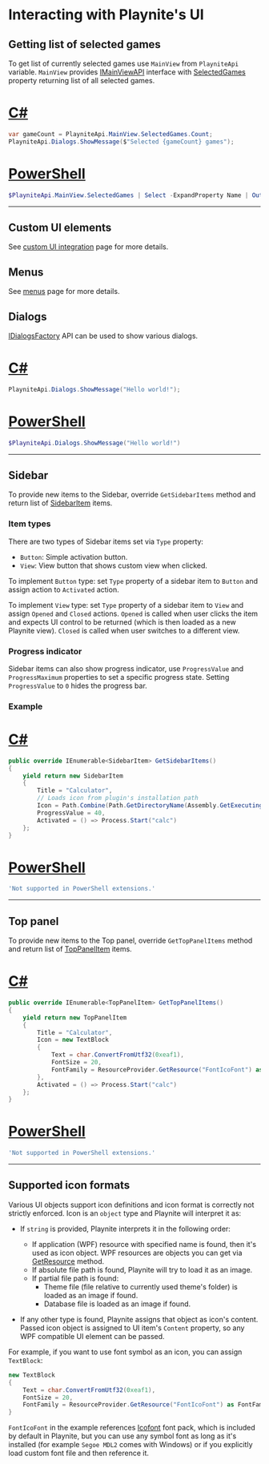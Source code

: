 Interacting with Playnite's UI
=====================

Getting list of selected games
---------------------

To get list of currently selected games use `MainView` from `PlayniteApi` variable. `MainView` provides [IMainViewAPI](xref:Playnite.SDK.IMainViewAPI) interface with [SelectedGames](xref:Playnite.SDK.IMainViewAPI.SelectedGames) property returning list of all selected games.

# [C#](#tab/csharp)
```csharp
var gameCount = PlayniteApi.MainView.SelectedGames.Count;
PlayniteApi.Dialogs.ShowMessage($"Selected {gameCount} games");
```

# [PowerShell](#tab/tabpowershell)
```powershell
$PlayniteApi.MainView.SelectedGames | Select -ExpandProperty Name | Out-File "SelectedGames.txt"
```
***

Custom UI elements
---------------------

See [custom UI integration](customUiIntegration.md) page for more details.

Menus
---------------------

See [menus](menus.md) page for more details.

Dialogs
---------------------

[IDialogsFactory](xref:Playnite.SDK.IDialogsFactory) API can be used to show various dialogs.

# [C#](#tab/csharp)
```csharp
PlayniteApi.Dialogs.ShowMessage("Hello world!");
```

# [PowerShell](#tab/tabpowershell)
```powershell
$PlayniteApi.Dialogs.ShowMessage("Hello world!")
```
***

Sidebar
---------------------

To provide new items to the Sidebar, override `GetSidebarItems` method and return list of [SidebarItem](xref:Playnite.SDK.Plugins.SidebarItem) items.

### Item types

There are two types of Sidebar items set via `Type` property:
- `Button`: Simple activation button.
- `View`: View button that shows custom view when clicked.

To implement `Button` type: set `Type` property of a sidebar item to `Button` and assign action to `Activated` action.

To implement `View` type: set `Type` property of a sidebar item to `View` and assign `Opened` and `Closed` actions. `Opened` is called when user clicks the item and expects UI control to be returned (which is then loaded as a new Playnite view). `Closed` is called when user switches to a different view.

### Progress indicator

Sidebar items can also show progress indicator, use `ProgressValue` and `ProgressMaximum` properties to set a specific progress state. Setting `ProgressValue` to `0` hides the progress bar.

### Example

# [C#](#tab/csharp)
```csharp
public override IEnumerable<SidebarItem> GetSidebarItems()
{
    yield return new SidebarItem
    {
        Title = "Calculator",            
        // Loads icon from plugin's installation path
        Icon = Path.Combine(Path.GetDirectoryName(Assembly.GetExecutingAssembly().Location), "icon.png"),
        ProgressValue = 40,
        Activated = () => Process.Start("calc")
    };
}
```

# [PowerShell](#tab/tabpowershell)
```powershell
'Not supported in PowerShell extensions.'
```
***

Top panel
---------------------

To provide new items to the Top panel, override `GetTopPanelItems` method and return list of [TopPanelItem](xref:Playnite.SDK.Plugins.TopPanelItem) items.

# [C#](#tab/csharp)
```csharp
public override IEnumerable<TopPanelItem> GetTopPanelItems()
{
    yield return new TopPanelItem
    {
        Title = "Calculator",
        Icon = new TextBlock
        {
            Text = char.ConvertFromUtf32(0xeaf1),
            FontSize = 20,
            FontFamily = ResourceProvider.GetResource("FontIcoFont") as FontFamily
        },
        Activated = () => Process.Start("calc")
    };
}
```

# [PowerShell](#tab/tabpowershell)
```powershell
'Not supported in PowerShell extensions.'
```
***

Supported icon formats
---------------------

Various UI objects support icon definitions and icon format is correctly not strictly enforced. Icon is an `object` type and Playnite will interpret it as:

- If `string` is provided, Playnite interprets it in the following order:
  - If application (WPF) resource with specified name is found, then it's used as icon object. WPF resources are objects you can get via [GetResource](xref:Playnite.SDK.ResourceProvider) method.
  - If absolute file path is found, Playnite will try to load it as an image.
  - If partial file path is found:
    - Theme file (file relative to currently used theme's folder) is loaded as an image if found.
    - Database file is loaded as an image if found.

- If any other type is found, Playnite assigns that object as icon's content. Passed icon object is assigned to UI item's `Content` property, so any WPF compatible UI element can be passed.

For example, if you want to use font symbol as an icon, you can assign `TextBlock`:

```csharp
new TextBlock
{
    Text = char.ConvertFromUtf32(0xeaf1),
    FontSize = 20,
    FontFamily = ResourceProvider.GetResource("FontIcoFont") as FontFamily
}
```  

`FontIcoFont` in the example references [Icofont](https://icofont.com) font pack, which is included by default in Playnite, but you can use any symbol font as long as it's installed (for example `Segoe MDL2` comes with Windows) or if you explicitly load custom font file and then reference it.